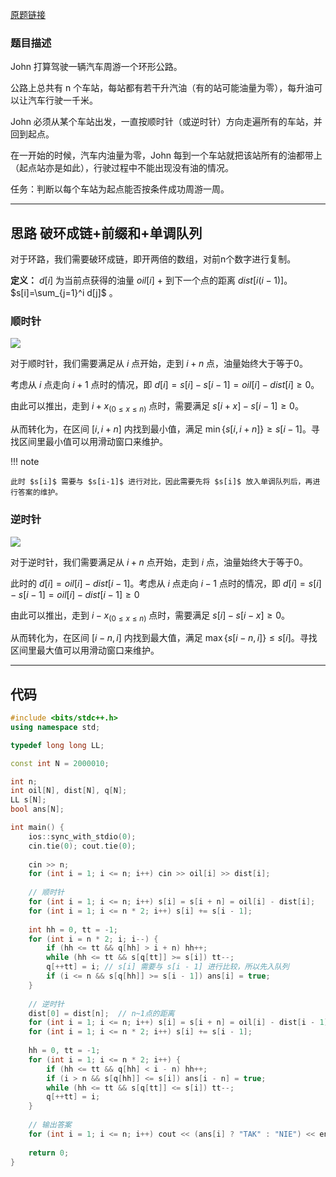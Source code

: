 [原题链接](https://www.acwing.com/problem/content/description/1090/)

### 题目描述

John 打算驾驶一辆汽车周游一个环形公路。

公路上总共有 n 个车站，每站都有若干升汽油（有的站可能油量为零），每升油可以让汽车行驶一千米。

John 必须从某个车站出发，一直按顺时针（或逆时针）方向走遍所有的车站，并回到起点。

在一开始的时候，汽车内油量为零，John 每到一个车站就把该站所有的油都带上（起点站亦是如此），行驶过程中不能出现没有油的情况。

任务：判断以每个车站为起点能否按条件成功周游一周。

---

## 思路 破环成链+前缀和+单调队列
对于环路，我们需要破环成链，即开两倍的数组，对前n个数字进行复制。

**定义：** $d[i]$ 为当前点获得的油量 $oil[i]$ + 到下一个点的距离 $dist[i(i - 1)]$。
$s[i]=\sum_{j=1}^i d[j]$ 。

### 顺时针
![](https://cdn.acwing.com/media/article/image/2020/05/06/7416_4a7394b68f-2020-05-06_150023.jpg)

对于顺时针，我们需要满足从 $i$ 点开始，走到 $i+n$ 点，油量始终大于等于0。

考虑从 $i$ 点走向 $i+1$ 点时的情况，即 $d[i]=s[i]-s[i-1]=oil[i]-dist[i]\ge 0$。

由此可以推出，走到 $i+x_{(0\le x\le n)}$ 点时，需要满足 $s[i+x]-s[i-1] \ge 0$。

从而转化为，在区间 $[i,i+n]$ 内找到最小值，满足 $\min\{s[i,i+n]\}\ge s[i-1]$。寻找区间里最小值可以用滑动窗口来维护。

!!! note

    此时 $s[i]$ 需要与 $s[i-1]$ 进行对比，因此需要先将 $s[i]$ 放入单调队列后，再进行答案的维护。

### 逆时针
![](https://cdn.acwing.com/media/article/image/2020/05/06/7416_5988f20c8f-2020-05-06_150050.jpg)

对于逆时针，我们需要满足从 $i+n$ 点开始，走到 $i$ 点，油量始终大于等于0。

此时的 $d[i]=oil[i]-dist[i-1]$。考虑从 $i$ 点走向 $i-1$ 点时的情况，即 $d[i]=s[i]-s[i-1]=oil[i]-dist[i-1]\ge 0$

由此可以推出，走到 $i-x_{(0\le x\le n)}$ 点时，需要满足 $s[i]-s[i-x]\ge 0$。

从而转化为，在区间 $[i-n,i]$ 内找到最大值，满足 $\max\{s[i-n,i]\}\le s[i]$。寻找区间里最大值可以用滑动窗口来维护。

---

## 代码
```cpp
#include <bits/stdc++.h>
using namespace std;

typedef long long LL;

const int N = 2000010;

int n;
int oil[N], dist[N], q[N];
LL s[N];
bool ans[N];

int main() {
    ios::sync_with_stdio(0);
    cin.tie(0); cout.tie(0);
    
    cin >> n;
    for (int i = 1; i <= n; i++) cin >> oil[i] >> dist[i];
    
    // 顺时针
    for (int i = 1; i <= n; i++) s[i] = s[i + n] = oil[i] - dist[i];
    for (int i = 1; i <= n * 2; i++) s[i] += s[i - 1];
    
    int hh = 0, tt = -1;
    for (int i = n * 2; i; i--) {
        if (hh <= tt && q[hh] > i + n) hh++;
        while (hh <= tt && s[q[tt]] >= s[i]) tt--;  
        q[++tt] = i; // s[i] 需要与 s[i - 1] 进行比较，所以先入队列
        if (i <= n && s[q[hh]] >= s[i - 1]) ans[i] = true;
    }
    
    // 逆时针
    dist[0] = dist[n];  // n~1点的距离
    for (int i = 1; i <= n; i++) s[i] = s[i + n] = oil[i] - dist[i - 1];
    for (int i = 1; i <= n * 2; i++) s[i] += s[i - 1];
    
    hh = 0, tt = -1;
    for (int i = 1; i <= n * 2; i++) {
        if (hh <= tt && q[hh] < i - n) hh++;
        if (i > n && s[q[hh]] <= s[i]) ans[i - n] = true;
        while (hh <= tt && s[q[tt]] <= s[i]) tt--;
        q[++tt] = i;
    }
    
    // 输出答案
    for (int i = 1; i <= n; i++) cout << (ans[i] ? "TAK" : "NIE") << endl;
    
    return 0;
}
```